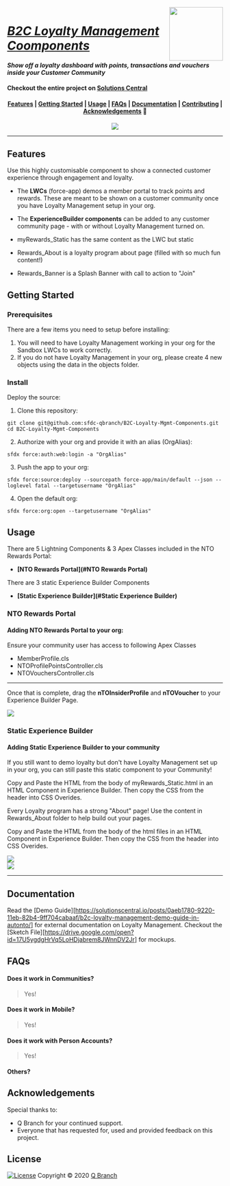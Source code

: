 <div>
	<img align="right" width="125" src="images/qbranch_logo.gif">
</div>

# _[B2C Loyalty Management Coomponents](https://github.com/sfdc-qbranch/B2C-Loyalty-Mgmt-Components)_

#### _Show off a loyalty dashboard with points, transactions and vouchers inside your Customer Community_

#### Checkout the entire project on <a href="https://solutionscentral.io/posts/0aeb1780-9220-11eb-82b4-9ff704cabaaf/b2c-loyalty-management-demo-guide-in-autonto/">Solutions Central</a>

<h4 align="center">
	<a href="#features">Features</a> |
	<a href="#getting-started">Getting Started</a> |
	<a href="#usage">Usage</a> |
	<a href="#faqs">FAQs</a> |
	<a href="#documentation">Documentation</a> |
	<a href="#contributing">Contributing</a> |
	<a href="#acknowledgements">Acknowledgements</a> 🥰
</h4>

<p align="center">
	<img src="images/mynto-rewards.jpg">
</p>

---

## Features

Use this highly customisable component to show a connected customer experience through engagement and loyalty. 

- The **LWCs** (force-app) demos a member portal to track points and rewards. These are meant to be shown on a customer community once you have Loyalty Management setup in your org. 

- The **ExperienceBuilder components** can be added to any customer community page - with or without Loyalty Management turned on. 

- myRewards_Static has the same content as the LWC but static
- Rewards_About is a loyalty program about page (filled with so much fun content!)
- Rewards_Banner is a Splash Banner with call to action to "Join"

## Getting Started

### Prerequisites

There are a few items you need to setup before installing:

1. You will need to have Loyalty Management working in your org for the Sandbox LWCs to work correctly. 
2. If you do not have Loyalty Management in your org, please create 4 new objects using the data in the objects folder. 

### Install

Deploy the source:

1. Clone this repository:

```
git clone git@github.com:sfdc-qbranch/B2C-Loyalty-Mgmt-Components.git
cd B2C-Loyalty-Mgmt-Components
```

2. Authorize with your org and provide it with an alias (OrgAlias):

```
sfdx force:auth:web:login -a "OrgAlias"
```

3. Push the app to your org:

```
sfdx force:source:deploy --sourcepath force-app/main/default --json --loglevel fatal --targetusername "OrgAlias"
```

4. Open the default org:

```
sfdx force:org:open --targetusername "OrgAlias"
```

## Usage

There are 5 Lightning Components & 3 Apex Classes included in the NTO Rewards Portal:
- **[NTO Rewards Portal](#NTO Rewards Portal)** 

There are 3 static Experience Builder Components
- **[Static Experience Builder](#Static Experience Builder)** 

### NTO Rewards Portal

#### Adding NTO Rewards Portal to your org:

Ensure your community user has access to following Apex Classes

- MemberProfile.cls
- NTOProfilePointsController.cls
- NTOVouchersController.cls

---

Once that is complete, drag the **nTOInsiderProfile** and **nTOVoucher** to your Experience Builder Page.

<div>
	<img src="images/exbuilder-myrewards.png">
</div>


### Static Experience Builder

#### Adding Static Experience Builder to your community

If you still want to demo loyalty but don't have Loyalty Management set up in your org, you can still paste this static component to your Community!

Copy and Paste the HTML from the body of myRewards_Static.html in an HTML Component in Experience Builder. Then copy the CSS from the header into CSS Overides. 

Every Loyalty program has a strong "About" page! Use the content in Rewards_About folder to help build out your pages. 

Copy and Paste the HTML from the body of the html files in an HTML Component in Experience Builder. Then copy the CSS from the header into CSS Overides. 

<div>
	<img src="images/exbuilder-loyaltyprogram.png">
</div>

<div>
	<img src="images/exbuilder-css.png">
</div>

---


## Documentation

Read the [Demo Guide][https://solutionscentral.io/posts/0aeb1780-9220-11eb-82b4-9ff704cabaaf/b2c-loyalty-management-demo-guide-in-autonto/] for external documentation on Loyalty Management.
Checkout the [Sketch File][https://drive.google.com/open?id=17U5ygdgHrVq5LoHDjabrem8JWnnDV2Jr] for mockups.

## FAQs

#### Does it work in Communities?

> Yes!

#### Does it work in Mobile?

> Yes!

#### Does it work with Person Accounts?

> Yes!

#### Others?


## Acknowledgements

Special thanks to:

- Q Branch for your continued support.
- Everyone that has requested for, used and provided feedback on this project.

## License

[![License][license-shield]][license-url] Copyright © 2020 [Q Branch][author-url]

<!--- Images -->

[license-shield]: https://img.shields.io/badge/License-BSD%203--Clause-blue.svg

<!--- Urls -->

[repository-url]: https://github.com/sfdc-qbranch/B2C-Loyalty-Mgmt-Components
[license-url]: http://opensource.org/licenses/BSD-3-Clause
[author-url]: https://github.com/jmcconoghy
[quip-url]: https://solutionscentral.io/posts/0aeb1780-9220-11eb-82b4-9ff704cabaaf/b2c-loyalty-management-demo-guide-in-autonto/
